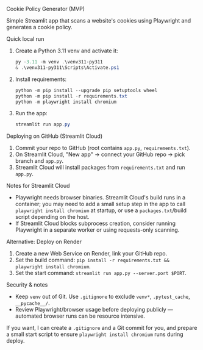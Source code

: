 Cookie Policy Generator (MVP)

Simple Streamlit app that scans a website's cookies using Playwright and generates a cookie policy.

Quick local run

1. Create a Python 3.11 venv and activate it:

   ```powershell
   py -3.11 -m venv .\venv311-py311
   & .\venv311-py311\Scripts\Activate.ps1
   ```

2. Install requirements:

   ```powershell
   python -m pip install --upgrade pip setuptools wheel
   python -m pip install -r requirements.txt
   python -m playwright install chromium
   ```

3. Run the app:

   ```powershell
   streamlit run app.py
   ```

Deploying on GitHub (Streamlit Cloud)

1. Commit your repo to GitHub (root contains `app.py`, `requirements.txt`).
2. On Streamlit Cloud, "New app" → connect your GitHub repo → pick branch and `app.py`.
3. Streamlit Cloud will install packages from `requirements.txt` and run `app.py`.

Notes for Streamlit Cloud

- Playwright needs browser binaries. Streamlit Cloud's build runs in a container; you may need to add a small setup step in the app to call `playwright install chromium` at startup, or use a `packages.txt`/build script depending on the host.
- If Streamlit Cloud blocks subprocess creation, consider running Playwright in a separate worker or using requests-only scanning.

Alternative: Deploy on Render

1. Create a new Web Service on Render, link your GitHub repo.
2. Set the build command: `pip install -r requirements.txt && playwright install chromium`.
3. Set the start command: `streamlit run app.py --server.port $PORT`.

Security & notes

- Keep `venv` out of Git. Use `.gitignore` to exclude `venv*`, `.pytest_cache`, `__pycache__/`.
- Review Playwright/browser usage before deploying publicly — automated browser runs can be resource intensive.

If you want, I can create a `.gitignore` and a Git commit for you, and prepare a small start script to ensure `playwright install chromium` runs during deploy.
